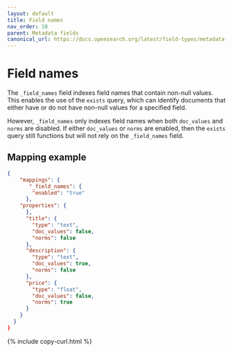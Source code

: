 ```yaml
---
layout: default
title: Field names
nav_order: 10
parent: Metadata fields
canonical_url: https://docs.opensearch.org/latest/field-types/metadata-fields/field-names/
---
```


# Field names

The `_field_names` field indexes field names that contain non-null values. This enables the use of the `exists` query, which can identify documents that either have or do not have non-null values for a specified field. 

However, `_field_names` only indexes field names when both `doc_values` and `norms` are disabled. If either `doc_values` or `norms` are enabled, then the `exists` query still functions but will not rely on the `_field_names` field.

## Mapping example

```json
{
    "mappings": {
       "_field_names": {
        "enabled": "true"
      },
    "properties": {
      },
      "title": {
        "type": "text",
        "doc_values": false,
        "norms": false
      },
      "description": {
        "type": "text",
        "doc_values": true,
        "norms": false
      },
      "price": {
        "type": "float",
        "doc_values": false,
        "norms": true
      }
    }
  }
}
```
{% include copy-curl.html %}
